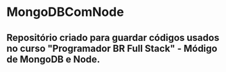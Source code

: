 # MongoDBComNode

## Repositório criado para guardar códigos usados no curso "Programador BR Full Stack" - Módigo de MongoDB e Node.